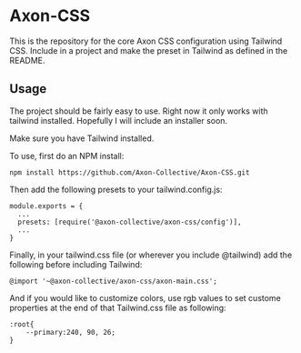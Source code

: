 # Axon-CSS
This is the repository for the core Axon CSS configuration using Tailwind CSS. Include in a project and make the preset in Tailwind as defined in the README.

## Usage
The project should be fairly easy to use. Right now it only works with tailwind installed. Hopefully I will include an installer soon. 

Make sure you have Tailwind installed.

To use, first do an NPM install:
```
npm install https://github.com/Axon-Collective/Axon-CSS.git
```

Then add the following presets to your tailwind.config.js:
```
module.exports = {
  ...
  presets: [require('@axon-collective/axon-css/config')],
  ...
}
```
Finally, in your tailwind.css file (or wherever you include @tailwind) add the following before including Tailwind:
```
@import '~@axon-collective/axon-css/axon-main.css';
```

And if you would like to customize colors, use rgb values to set custome properties at the end of that Tailwind.css file as following:
```
:root{
    --primary:240, 90, 26;
}
```